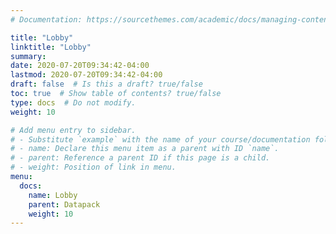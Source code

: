 ```yaml
---
# Documentation: https://sourcethemes.com/academic/docs/managing-content/

title: "Lobby"
linktitle: "Lobby"
summary:
date: 2020-07-20T09:34:42-04:00
lastmod: 2020-07-20T09:34:42-04:00
draft: false  # Is this a draft? true/false
toc: true  # Show table of contents? true/false
type: docs  # Do not modify.
weight: 10

# Add menu entry to sidebar.
# - Substitute `example` with the name of your course/documentation folder.
# - name: Declare this menu item as a parent with ID `name`.
# - parent: Reference a parent ID if this page is a child.
# - weight: Position of link in menu.
menu:
  docs:
    name: Lobby
    parent: Datapack
    weight: 10
---
```

